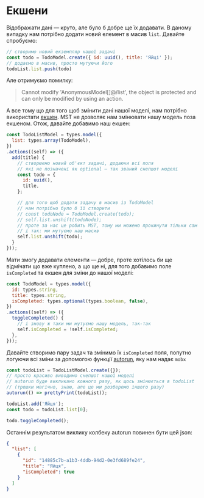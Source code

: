 # Екшени

Відображати дані — круто, але було б добре ще їх додавати. В даному випадку нам потрібно додати новий елемент в масив `list`. Давайте спробуємо:

```js
// створимо новий екземпляр нашої задачі
const todo = TodoModel.create({ id: uuid(), title: 'Яйці' });
// додаємо в масив, просто мутуючи його
todoList.list.push(todo)
```

Але отримуємо помилку:
> Cannot modify 'AnonymousModel[]@/list', the object is protected and can only be modified by using an action.

А все тому що для того щоб змінити дані нашої моделі, нам потрібно використати [екшен](https://github.com/mobxjs/mobx-state-tree#actions). MST не дозволяє нам змінювати нашу модель поза екшеном. Отож, давайте добавимо наш екшен:

```js
const TodoListModel = types.model({
  list: types.array(TodoModel),
})
.actions((self) => ({
  add(title) {
    // створюємо новий об'єкт задачі, додаючи всі поля
    // які не позначені як optional — так званий снепшот моделі
    const todo = {
      id: uuid(),
      title,
    };

    // для того щоб додати задачу в масив із TodoModel
    // нам потрібно було б її створити
    // const todoNode = TodoModel.create(todo);
    // self.list.unshift(todoNode);
    // проте за нас це робить MST, тому ми можемо прокинути тільки сам снепшот
    // і так: ми мутуємо наш масив
    self.list.unshift(todo);
  }
}));
```

Мати змогу додавати елементи — добре, проте хотілось би ще відмічати що вже куплено, а що ще ні, для того добавимо поле `isCompleted` та екшен для зміни до нашої моделі:

```js
const TodoModel = types.model({
  id: types.string,
  title: types.string,
  isCompleted: types.optional(types.boolean, false),
})
.actions((self) => ({
  toggleCompleted() {
    // і знову ж таки ми мутуємо нашу модель, так-так
    self.isCompleted = !self.isCompleted;
  },
}));
```

Давайте створимо пару задач та змінимо їх `isCompleted` поля, попутно логуючи всі зміни за допомогою функції [autorun](https://mobx.js.org/refguide/autorun.html), яку нам надає `mobx`

```js
const todoList = TodoListModel.create({});
// просто красиво виводимо снепшот нашої моделі
// autorun буде викликано кожного разу, як щось змінюється в todoList
// (трошки магічно, знаю, але це ми розберемо іншого разу)
autorun(() => prettyPrint(todoList));

todoList.add('Яйця');
const todo = todoList.list[0];

todo.toggleCompleted();
```

Останнім результатом виклику колбеку autorun повинен бути цей json:

```json
{
  "list": [
    {
      "id": "14885c7b-a1b3-4ddb-94d2-0e3fd689fe24",
      "title": "Яйця",
      "isCompleted": true
    }
  ]
}
```
